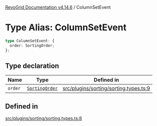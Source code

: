 [RevoGrid Documentation v4.14.6](README.md) / ColumnSetEvent

# Type Alias: ColumnSetEvent

```ts
type ColumnSetEvent: {
  order: SortingOrder;
};
```

## Type declaration

| Name | Type | Defined in |
| ------ | ------ | ------ |
| `order` | [`SortingOrder`](TypeAlias.SortingOrder.md) | [src/plugins/sorting/sorting.types.ts:9](https://github.com/revolist/revogrid/blob/62db573a68fb44a3482895267c8cda1c54f2f4d4/src/plugins/sorting/sorting.types.ts#L9) |

## Defined in

[src/plugins/sorting/sorting.types.ts:8](https://github.com/revolist/revogrid/blob/62db573a68fb44a3482895267c8cda1c54f2f4d4/src/plugins/sorting/sorting.types.ts#L8)
